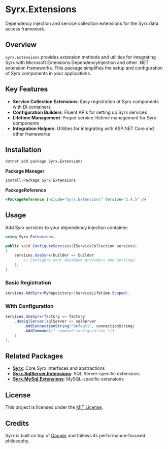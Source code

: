 # Syrx.Extensions

Dependency injection and service collection extensions for the Syrx data access framework.

## Overview

`Syrx.Extensions` provides extension methods and utilities for integrating Syrx with Microsoft.Extensions.DependencyInjection and other .NET extension frameworks. This package simplifies the setup and configuration of Syrx components in your applications.

## Key Features

- **Service Collection Extensions**: Easy registration of Syrx components with DI containers
- **Configuration Builders**: Fluent APIs for setting up Syrx services
- **Lifetime Management**: Proper service lifetime management for Syrx components
- **Integration Helpers**: Utilities for integrating with ASP.NET Core and other frameworks

## Installation

```bash
dotnet add package Syrx.Extensions
```

**Package Manager**
```bash
Install-Package Syrx.Extensions
```

**PackageReference**
```xml
<PackageReference Include="Syrx.Extensions" Version="2.4.5" />
```

## Usage

Add Syrx services to your dependency injection container:

```csharp
using Syrx.Extensions;

public void ConfigureServices(IServiceCollection services)
{
    services.UseSyrx(builder => builder
        // Configure your database providers and settings
    );
}
```

### Basic Registration

```csharp
services.AddSyrx<MyRepository>(ServiceLifetime.Scoped);
```

### With Configuration

```csharp
services.UseSyrx(factory => factory
    .UseSqlServer(sqlServer => sqlServer
        .AddConnectionString("Default", connectionString)
        .AddCommand(/* command configuration */)
    )
);
```

## Related Packages

- **[Syrx](https://www.nuget.org/packages/Syrx/)**: Core Syrx interfaces and abstractions
- **[Syrx.SqlServer.Extensions](https://www.nuget.org/packages/Syrx.SqlServer.Extensions/)**: SQL Server-specific extensions
- **[Syrx.MySql.Extensions](https://www.nuget.org/packages/Syrx.MySql.Extensions/)**: MySQL-specific extensions

## License

This project is licensed under the [MIT License](https://github.com/Syrx/Syrx/blob/main/LICENSE).

## Credits

Syrx is built on top of [Dapper](https://github.com/DapperLib/Dapper) and follows its performance-focused philosophy.
